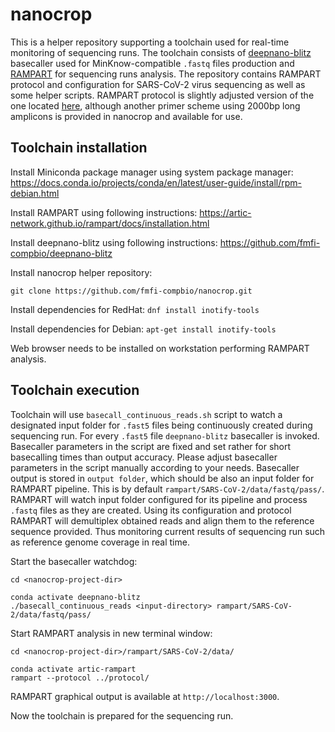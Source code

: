 # nanocrop

This is a helper repository supporting a toolchain used for real-time monitoring of sequencing runs. The toolchain consists of [deepnano-blitz](https://github.com/fmfi-compbio/deepnano-blitz) basecaller used for MinKnow-compatible `.fastq` files production and [RAMPART](https://artic.network/rampart) for sequencing runs analysis. The repository contains RAMPART protocol and configuration for SARS-CoV-2 virus sequencing as well as some helper scripts. RAMPART protocol is slightly adjusted version of the one located [here](https://github.com/artic-network/artic-ncov2019), although another primer scheme using 2000bp long amplicons is provided in nanocrop and available for use.

## Toolchain installation

Install Miniconda package manager using system package manager: https://docs.conda.io/projects/conda/en/latest/user-guide/install/rpm-debian.html

Install RAMPART using following instructions: https://artic-network.github.io/rampart/docs/installation.html

Install deepnano-blitz using following instructions: https://github.com/fmfi-compbio/deepnano-blitz

Install nanocrop helper repository:

`git clone https://github.com/fmfi-compbio/nanocrop.git`

Install dependencies for RedHat:
`dnf install inotify-tools`

Install dependencies for Debian:
`apt-get install inotify-tools`

Web browser needs to be installed on workstation performing RAMPART analysis.

## Toolchain execution

Toolchain will use `basecall_continuous_reads.sh` script to watch a designated input folder for `.fast5` files being continuously created during sequencing run. For every `.fast5` file `deepnano-blitz` basecaller is invoked. Basecaller parameters in the script are fixed and set rather for short basecalling times than output accuracy. Please adjust basecaller parameters in the script manually according to your needs. Basecaller output is stored in `output folder`, which should be also an input folder for RAMPART pipeline. This is by default `rampart/SARS-CoV-2/data/fastq/pass/`. RAMPART will watch input folder configured for its pipeline and process `.fastq` files as they are created. Using its configuration and protocol RAMPART will demultiplex obtained reads and align them to the reference sequence provided. Thus monitoring current results of sequencing run such as reference genome coverage in real time.

Start the basecaller watchdog:

```
cd <nanocrop-project-dir>

conda activate deepnano-blitz
./basecall_continuous_reads <input-directory> rampart/SARS-CoV-2/data/fastq/pass/
```

Start RAMPART analysis in new terminal window:

```
cd <nanocrop-project-dir>/rampart/SARS-CoV-2/data/

conda activate artic-rampart
rampart --protocol ../protocol/
```

RAMPART graphical output is available at `http://localhost:3000`. 

Now the toolchain is prepared for the sequencing run.
